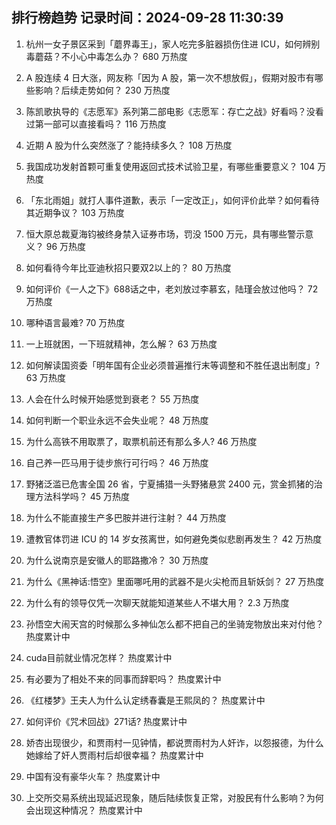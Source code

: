 
## 排行榜趋势 记录时间：2024-09-28 11:30:39
  
  1. 杭州一女子景区采到「蘑界毒王」，家人吃完多脏器损伤住进 ICU，如何辨别毒蘑菇？不小心中毒怎么办？ 680 万热度
    
  2. A 股连续 4 日大涨，网友称「因为 A 股，第一次不想放假」，假期对股市有哪些影响？后续走势如何？ 230 万热度
    
  3. 陈凯歌执导的《志愿军》系列第二部电影《志愿军：存亡之战》好看吗？没看过第一部可以直接看吗？ 116 万热度
    
  4. 近期 A 股为什么突然涨了？能持续多久？ 108 万热度
    
  5. 我国成功发射首颗可重复使用返回式技术试验卫星，有哪些重要意义？ 104 万热度
    
  6. 「东北雨姐」就打人事件道歉，表示「一定改正」，如何评价此举？如何看待其近期争议？ 103 万热度
    
  7. 恒大原总裁夏海钧被终身禁入证券市场，罚没 1500 万元，具有哪些警示意义？ 96 万热度
    
  8. 如何看待今年比亚迪秋招只要双2以上的？ 80 万热度
    
  9. 如何评价《一人之下》688话之中，老刘放过李慕玄，陆瑾会放过他吗？ 72 万热度
    
  10. 哪种语言最难? 70 万热度
    
  11. 一上班就困，一下班就精神，怎么解？ 63 万热度
    
  12. 如何解读国资委「明年国有企业必须普遍推行末等调整和不胜任退出制度」? 63 万热度
    
  13. 人会在什么时候开始感觉到衰老？ 55 万热度
    
  14. 如何判断一个职业永远不会失业呢？ 48 万热度
    
  15. 为什么高铁不用取票了，取票机前还有那么多人? 46 万热度
    
  16. 自己养一匹马用于徒步旅行可行吗？ 46 万热度
    
  17. 野猪泛滥已危害全国 26 省，宁夏捕猎一头野猪悬赏 2400 元，赏金抓猪的治理方法科学吗？ 45 万热度
    
  18. 为什么不能直接生产多巴胺并进行注射？ 44 万热度
    
  19. 遭教官体罚进 ICU 的 14 岁女孩离世，如何避免类似悲剧再发生？ 42 万热度
    
  20. 为什么说南京是安徽人的耶路撒冷？ 30 万热度
    
  21. 为什么《黑神话:悟空》里面哪吒用的武器不是火尖枪而且斩妖剑？ 27 万热度
    
  22. 为什么有的领导仅凭一次聊天就能知道某些人不堪大用？ 2.3 万热度
    
  23. 孙悟空大闹天宫的时候那么多神仙怎么都不把自己的坐骑宠物放出来对付他？ 热度累计中
    
  24. cuda目前就业情况怎样？ 热度累计中
    
  25. 有必要为了相处不来的同事而辞职吗？ 热度累计中
    
  26. 《红楼梦》王夫人为什么认定绣春囊是王熙凤的？ 热度累计中
    
  27. 如何评价《咒术回战》271话? 热度累计中
    
  28. 娇杏出现很少，和贾雨村一见钟情，都说贾雨村为人奸诈，以怨报德，为什么她嫁给了奸人贾雨村后却很幸福？ 热度累计中
    
  29. 中国有没有豪华火车？ 热度累计中
    
  30. 上交所交易系统出现延迟现象，随后陆续恢复正常，对股民有什么影响？为何会出现这种情况？ 热度累计中
    